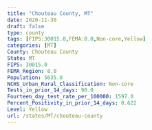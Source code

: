 ```yaml
---
title: "Chouteau County, MT"
date: 2020-11-30
draft: false
type: county
tags: [FIPS:30015.0,FEMA:8.0,Non-core,Yellow]
categories: [MT]
County: Chouteau County
State: MT
FIPS: 30015.0
FEMA_Region: 8.0
Population: 5635.0
NCHS_Urban_Rural_Classification: Non-core
Tests_in_prior_14_days: 90.0
Fourteen_day_test_rate_per_100000: 1597.0
Percent_Positivity_in_prior_14_days: 0.622
Level: Yellow
url: /states/MT/chouteau-county
---
```



